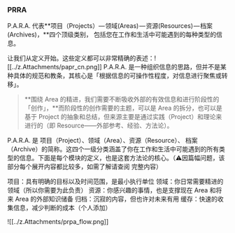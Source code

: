 ### PRRA

P.A.R.A. 代表**项目（Projects）— 领域(Areas) — 资源(Resources) — 档案(Archives)，**四个顶级类别， 包括您在工作和生活中可能遇到的每种类型的信息。

让我们从定义开始。这些定义都可以非常精确的表述：![[../z.Attachments/papr_cn.png]]
 P.A.R.A. 是一种组织信息的思路，但并不是某种具体的规范和教条，其核心是「根据信息的可操作性程度，对信息进行聚焦或转移」。
 
 
 > **围绕 Area 的精进，我们需要不断吸收外部的有效信息和进行阶段性的「创作」，**而阶段性的创作需要的主题，可以是 Area 的拆分，也可以是基于 Project 的抽象和总结，但来源主要是通过实践（Project）和理论来进行的（即 Resource——外部参考、经验、方法论）。
 
 
 

P.A.R.A. 是 项目（Project）、领域（Area）、资源（Resource）、 档案（Archive）的简称。这四个一级分类涵盖了你在工作和生活中可能遇到的所有类型的信息。下面是每个模块的定义，也是这套方法论的核心。（⚠️因篇幅问题，该部分每个展开内容都比较多，如需了解请查阅 完整内容）

项目：具有明确的目标以及时间范围，是最小执行单位
领域：你日常需要精进的领域（所以你需要为此负责）
资源：你感兴趣的事情，也是支撑现在 Area 和将来 Area 的外部知识储备
归档：沉寂的内容，但也许对未来有用
缓存：快速的收集信息，减少判断的成本（个人添加）


![[../z.Attachments/prpa_flow.png]]